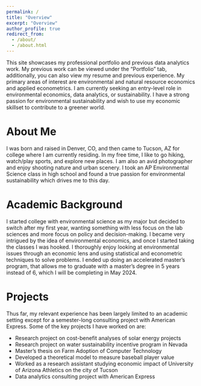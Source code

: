 ```yaml
---
permalink: /
title: "Overview"
excerpt: "Overview"
author_profile: true
redirect_from: 
  - /about/
  - /about.html
---
```


This site showcases my professional portfolio and previous data analytics work. My previous work can be viewed under the “Portfolio” tab, additionally, you can also view my resume and previous experience. My primary areas of interest are environmental and natural resource economics and applied econometrics. I am currently seeking an entry-level role in environmental economics, data analytics, or sustainability. I have a strong passion for environmental sustainability and wish to use my economic skillset to contribute to a greener world. 

About Me
======
I was born and raised in Denver, CO, and then came to Tucson, AZ for college where I am currently residing. In my free time, I like to go hiking, watch/play sports, and explore new places. I am also an avid photographer and enjoy shooting nature and urban scenery. I took an AP Environmental Science class in high school and found a true passion for environmental sustainability which drives me to this day. 

Academic Background 
======
I started college with environmental science as my major but decided to switch after my first year, wanting something with less focus on the lab sciences and more focus on policy and decision-making. I became very intrigued by the idea of environmental economics, and once I started taking the classes I was hooked. I thoroughly enjoy looking at environmental issues through an economic lens and using statistical and econometric techniques to solve problems. I ended up doing an accelerated master’s program, that allows me to graduate with a master’s degree in 5 years instead of 6, which I will be completing in May 2024.

Projects 
======
Thus far, my relevant experience has been largely limited to an academic setting except for a semester-long consulting project with American Express. Some of the key projects I have worked on are:
-	Research project on cost-benefit analyses of solar energy projects
-	Research project on water sustainability incentive program in Nevada 
-	Master’s thesis on Farm Adoption of Computer Technology
-	Developed a theoretical model to measure baseball player value
-	Worked as a research assistant studying economic impact of University of Arizona Athletics on the city of Tucson
-	Data analytics consulting project with American Express
